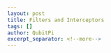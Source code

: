 ```yaml
---
layout: post
title: Filters and Interceptors
tags: []
author: QubitPi
excerpt_separator: <!--more-->
---
```




